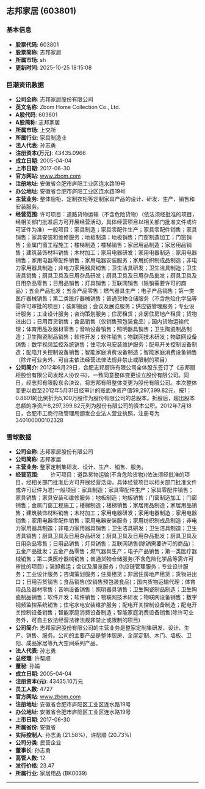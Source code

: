 ## 志邦家居 (603801)

### 基本信息

- **股票代码**: 603801
- **股票简称**: 志邦家居
- **所属市场**: sh
- **更新时间**: 2025-10-25 18:15:08

### 巨潮资讯数据

- **公司全称**: 志邦家居股份有限公司
- **英文名称**: Zbom Home Collection Co., Ltd.
- **A股代码**: 603801
- **A股简称**: 志邦家居
- **所属市场**: 上交所
- **所属行业**: 家具制造业
- **法人代表**: 孙志勇
- **注册资本(万元)**: 43435.0966
- **成立日期**: 2005-04-04
- **上市日期**: 2017-06-30
- **官方网站**: www.zbom.com
- **注册地址**: 安徽省合肥市庐阳工业区连水路19号
- **办公地址**: 安徽省合肥市庐阳工业区连水路19号
- **主营业务**: 整体厨柜、定制衣柜等定制家具产品的设计、研发、生产、销售和安装服务。
- **经营范围**: 许可项目：道路货物运输（不含危险货物）（依法须经批准的项目，经相关部门批准后方可开展经营活动，具体经营项目以相关部门批准文件或许可证件为准）一般项目：家具制造；家具零配件生产；家具零配件销售；家具销售；家具安装和维修服务；地板制造；地板销售；门窗制造加工；门窗销售；金属门窗工程施工；楼梯制造；楼梯销售；家居用品制造；家居用品销售；建筑装饰材料销售；木材加工；家用电器研发；家用电器制造；家用电器销售；家用电器零配件销售；家用电器安装服务；家用纺织制成品制造；非电力家用器具制造；非电力家用器具销售；卫生洁具研发；卫生洁具制造；卫生洁具销售；厨具卫具及日用杂品研发；厨具卫具及日用杂品批发；厨具卫具及日用杂品零售；日用品销售；灯具销售；互联网销售（除销需要许可的商品）；五金产品批发；五金产品零售；燃气器具生产；电子产品销售；第一类医疗器械销售；第二类医疗器械销售；普通货物仓储服务（不含危险化学品等需许可审批的项目）；装卸搬运；会议及展览服务；供应链管理服务；专业设计服务；工业设计服务；咨询策划服务；住房租赁；非居住房地产租赁；货物进出口；日用百货销售；食品销售（仅销售预包装食品）；国内货物运输代理；体育用品及器材零售；音响设备销售；照明器具销售；卫生陶瓷制品制造；卫生陶瓷制品销售；软件开发；软件销售；物联网技术研发；物联网设备销售；数字视频监控系统销售；住宅水电安装维护服务；配电开关控制设备制造；配电开关控制设备销售；智能家庭消费设备制造；智能家庭消费设备销售（除许可业务外，可自主依法经营法律法规非禁止或限制的项目）
- **公司简介**: 2012年6月29日，合肥志邦厨饰有限公司全体股东签订了《志邦厨柜股份有限公司发起人协议书》，一致同意整体变更设立股份有限公司。同日，经志邦有限股东会决议，将志邦有限整体变更为股份有限公司。本次整体变更以截至2012年5月31日经审计的账面净资产值59,297,399.82元，按1：0.8601的比例折为5,100万股作为股份有限公司的总股本。折股后，超出股本总额的净资产8,297,399.82元列为股份有限公司的资本公积。2012年7月18日，合肥市工商行政管理局颁发企业法人营业执照，注册号为340100000102328

### 雪球数据

- **公司全称**: 志邦家居股份有限公司
- **公司简称**: 志邦家居
- **主营业务**: 整家定制集研发、设计、生产、销售、服务。
- **经营范围**: 　　许可项目：道路货物运输(不含危险货物)(依法须经批准的项目，经相关部门批准后方可开展经营活动，具体经营项目以相关部门批准文件或许可证件为准)一般项目：家具制造；家具零配件生产；家具零配件销售；家具销售；家具安装和维修服务；地板制造；地板销售；门窗制造加工；门窗销售；金属门窗工程施工；楼梯制造；楼梯销售；家居用品制造；家居用品销售；建筑装饰材料销售；木材加工；家用电器研发；家用电器制造；家用电器销售；家用电器零配件销售；家用电器安装服务；家用纺织制成品制造；非电力家用器具制造；非电力家用器具销售；卫生洁具研发；卫生洁具制造；卫生洁具销售；厨具卫具及日用杂品研发；厨具卫具及日用杂品批发；厨具卫具及日用杂品零售；日用品销售；灯具销售；互联网销售(除销需要许可的商品)；五金产品批发；五金产品零售；燃气器具生产；电子产品销售；第一类医疗器械销售；第二类医疗器械销售；普通货物仓储服务(不含危险化学品等需许可审批的项目)；装卸搬运；会议及展览服务；供应链管理服务；专业设计服务；工业设计服务；咨询策划服务；住房租赁；非居住房地产租赁；货物进出口；日用百货销售；食品销售(仅销售预包装食品)；国内货物运输代理；体育用品及器材零售；音响设备销售；照明器具销售；卫生陶瓷制品制造；卫生陶瓷制品销售；软件开发；软件销售；物联网技术研发；物联网设备销售；数字视频监控系统销售；住宅水电安装维护服务；配电开关控制设备制造；配电开关控制设备销售；智能家庭消费设备制造；智能家庭消费设备销售(除许可业务外，可自主依法经营法律法规非禁止或限制的项目)
- **公司简介**: 志邦家居股份有限公司的主营业务是整家定制集研发、设计、生产、销售、服务。公司的主要产品是整体厨房、全屋定制、木门、墙板、卫阳、成品家居等九大空间系列产品。
- **法人代表**: 孙志勇
- **总经理**: 许帮顺
- **董秘**: 孙娟
- **成立日期**: 2005-04-04
- **注册资本(元)**: 43435.10万元
- **员工人数**: 4727
- **官方网站**: www.zbom.com
- **注册地址**: 安徽省合肥市庐阳区工业区连水路19号
- **办公地址**: 安徽省合肥市庐阳区工业区连水路19号
- **上市日期**: 2017-06-30
- **所属省份**: 安徽省
- **实际控制人**: 孙志勇 (21.58%)，许帮顺 (20.73%)
- **公司分类**: 民营企业
- **董事长**: 孙志勇
- **高管人数**: 12
- **发行价格**: 23.47
- **所属行业**: 家居用品 (BK0039)

---